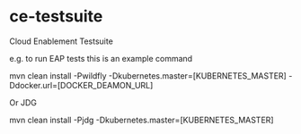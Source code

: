 # ce-testsuite
Cloud Enablement Testsuite

e.g. to run EAP tests this is an example command

mvn clean install -Pwildfly -Dkubernetes.master=[KUBERNETES_MASTER] -Ddocker.url=[DOCKER_DEAMON_URL] 

Or JDG

mvn clean install -Pjdg -Dkubernetes.master=[KUBERNETES_MASTER]
 
